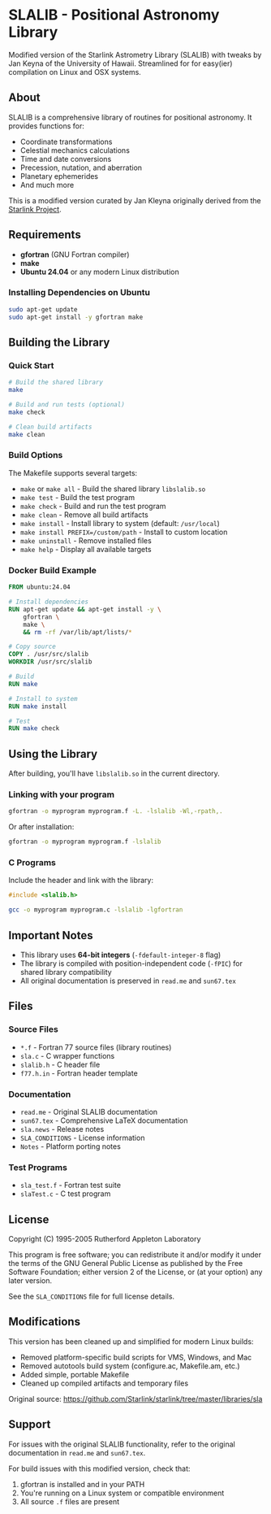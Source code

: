 # SLALIB - Positional Astronomy Library

Modified version of the Starlink Astrometry Library (SLALIB) with tweaks by Jan Keyna of the University of Hawaii. Streamlined for for easy(ier) compilation on Linux and OSX systems.

## About

SLALIB is a comprehensive library of routines for positional astronomy. It provides functions for:

- Coordinate transformations
- Celestial mechanics calculations
- Time and date conversions
- Precession, nutation, and aberration
- Planetary ephemerides
- And much more

This is a modified version curated by Jan Kleyna originally derived from the [Starlink Project](https://github.com/Starlink/starlink).

## Requirements

- **gfortran** (GNU Fortran compiler)
- **make**
- **Ubuntu 24.04** or any modern Linux distribution

### Installing Dependencies on Ubuntu

```bash
sudo apt-get update
sudo apt-get install -y gfortran make
```

## Building the Library

### Quick Start

```bash
# Build the shared library
make

# Build and run tests (optional)
make check

# Clean build artifacts
make clean
```

### Build Options

The Makefile supports several targets:

- `make` or `make all` - Build the shared library `libslalib.so`
- `make test` - Build the test program
- `make check` - Build and run the test program
- `make clean` - Remove all build artifacts
- `make install` - Install library to system (default: `/usr/local`)
- `make install PREFIX=/custom/path` - Install to custom location
- `make uninstall` - Remove installed files
- `make help` - Display all available targets

### Docker Build Example

```dockerfile
FROM ubuntu:24.04

# Install dependencies
RUN apt-get update && apt-get install -y \
    gfortran \
    make \
    && rm -rf /var/lib/apt/lists/*

# Copy source
COPY . /usr/src/slalib
WORKDIR /usr/src/slalib

# Build
RUN make

# Install to system
RUN make install

# Test
RUN make check
```

## Using the Library

After building, you'll have `libslalib.so` in the current directory.

### Linking with your program

```bash
gfortran -o myprogram myprogram.f -L. -lslalib -Wl,-rpath,.
```

Or after installation:

```bash
gfortran -o myprogram myprogram.f -lslalib
```

### C Programs

Include the header and link with the library:

```c
#include <slalib.h>
```

```bash
gcc -o myprogram myprogram.c -lslalib -lgfortran
```

## Important Notes

- This library uses **64-bit integers** (`-fdefault-integer-8` flag)
- The library is compiled with position-independent code (`-fPIC`) for shared library compatibility
- All original documentation is preserved in `read.me` and `sun67.tex`

## Files

### Source Files

- `*.f` - Fortran 77 source files (library routines)
- `sla.c` - C wrapper functions
- `slalib.h` - C header file
- `f77.h.in` - Fortran header template

### Documentation

- `read.me` - Original SLALIB documentation
- `sun67.tex` - Comprehensive LaTeX documentation
- `sla.news` - Release notes
- `SLA_CONDITIONS` - License information
- `Notes` - Platform porting notes

### Test Programs

- `sla_test.f` - Fortran test suite
- `slaTest.c` - C test program

## License

Copyright (C) 1995-2005 Rutherford Appleton Laboratory

This program is free software; you can redistribute it and/or modify
it under the terms of the GNU General Public License as published by
the Free Software Foundation; either version 2 of the License, or
(at your option) any later version.

See the `SLA_CONDITIONS` file for full license details.

## Modifications

This version has been cleaned up and simplified for modern Linux builds:

- Removed platform-specific build scripts for VMS, Windows, and Mac
- Removed autotools build system (configure.ac, Makefile.am, etc.)
- Added simple, portable Makefile
- Cleaned up compiled artifacts and temporary files

Original source: <https://github.com/Starlink/starlink/tree/master/libraries/sla>

## Support

For issues with the original SLALIB functionality, refer to the original documentation in `read.me` and `sun67.tex`.

For build issues with this modified version, check that:

1. gfortran is installed and in your PATH
2. You're running on a Linux system or compatible environment
3. All source `.f` files are present

